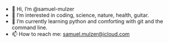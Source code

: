 - 👋 Hi, I’m @samuel-mulzer
- 👀 I’m interested in coding, science, nature, health, guitar.
- 🌱 I’m currently learning python and comforting with git and the command line.
- 📫 How to reach me: samuel.mulzer@icloud.com

<!---
samuel-mulzer/samuel-mulzer is a ✨ special ✨ repository because its `README.md` (this file) appears on your GitHub profile.
You can click the Preview link to take a look at your changes.
--->
